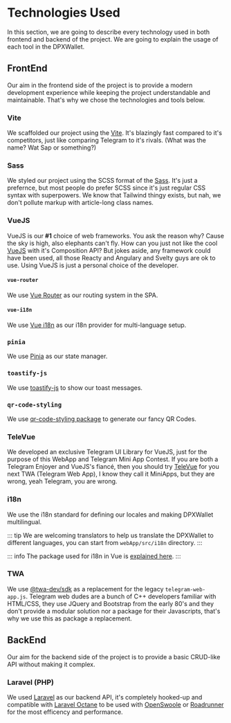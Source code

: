 # Technologies Used
In this section, we are going to describe every technology used in both frontend and backend of the project. We are going to explain the usage of each tool in the DPXWallet.

## FrontEnd
Our aim in the frontend side of the project is to provide a modern development experience while keeping the project understandable and maintainable. That's why we chose the technologies and tools below.

### Vite
We scaffolded our project using the [Vite](https://vitejs.dev/). It's blazingly fast compared to it's competitors, just like comparing Telegram to it's rivals. (What was the name? Wat Sap or something?)

### Sass
We styled our project using the SCSS format of the [Sass](https://sass-lang.com/). It's just a prefernce, but most people do prefer SCSS since it's just regular CSS syntax with superpowers. We know that Tailwind thingy exists, but nah, we don't pollute markup with article-long class names.

### VueJS
VueJS is our **#1** choice of web frameworks. You ask the reason why? Cause the sky is high, also elephants can't fly. How can you just not like the cool [VueJS](https://vuejs.org/) with it's Composition API? But jokes aside, any framework could have been used, all those Reacty and Angulary and Svelty guys are ok to use. Using VueJS is just a personal choice of the developer.

#### `vue-router`
We use [Vue Router](https://router.vuejs.org/) as our routing system in the SPA.

#### `vue-i18n`
We use [Vue i18n](https://vue-i18n.intlify.dev/) as our i18n provider for multi-language setup.

### `pinia`
We use [Pinia](https://pinia.vuejs.org/) as our state manager.

### `toastify-js`
We use [toastify-js](https://apvarun.github.io/toastify-js/) to show our toast messages.

### `qr-code-styling`
We use [qr-code-styling package](https://www.npmjs.com/package/qr-code-styling) to generate our fancy QR Codes.

### TeleVue
We developed an exclusive Telegram UI Library for VueJS, just for the purpose of this WebApp and Telegram Mini App Contest. If you are both a Telegram Enjoyer and VueJS's fiancé, then you should try [TeleVue](https://github.com/erfanmola/TeleVue) for you next TWA (Telegram Web App), I know they call it MiniApps, but they are wrong, yeah Telegram, you are wrong.

### i18n
We use the i18n standard for defining our locales and making DPXWallet multilingual.

::: tip
We are welcoming translators to help us translate the DPXWallet to different languages, you can start from `webApp/src/i18n` directory.
:::

::: info
The package used for i18n in Vue is [explained here](#vue-i18n).
:::

### TWA

We use [@twa-dev/sdk](https://github.com/twa-dev/SDK) as a replacement for the legacy `telegram-web-app.js`. Telegram web dudes are a bunch of C++ developers familiar with HTML/CSS, they use JQuery and Bootstrap from the early 80's and they don't provide a modular solution nor a package for their Javascripts, that's why we use this as package a replacement. 

## BackEnd
Our aim for the backend side of the project is to provide a basic CRUD-like API without making it complex.

### Laravel (PHP)
We used [Laravel](https://laravel.com/) as our backend API, it's completely hooked-up and compatible with [Laravel Octane](https://laravel.com/docs/10.x/octane) to be used with [OpenSwoole](https://openswoole.com/) or [Roadrunner](https://roadrunner.dev/) for the most efficency and performance.

